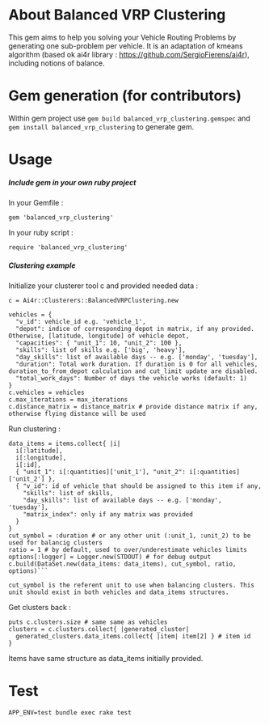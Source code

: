 # About Balanced VRP Clustering

This gem aims to help you solving your Vehicle Routing Problems by generating one sub-problem per vehicle. It is an adaptation of kmeans algorithm (based ok ai4r library : https://github.com/SergioFierens/ai4r), including notions of balance.

# Gem generation (for contributors)

Within gem project use
```gem build balanced_vrp_clustering.gemspec``` and ```gem install balanced_vrp_clustering``` to generate gem.

  # Usage

##### Include gem in your own ruby project

In your Gemfile :

```gem 'balanced_vrp_clustering'```

In your ruby script :

```require 'balanced_vrp_clustering'```

##### Clustering example

Initialize your clusterer tool c and provided needed data :

```c = Ai4r::Clusterers::BalancedVRPClustering.new```

```
vehicles = {
  "v_id": vehicle_id e.g. 'vehicle_1',
  "depot": indice of corresponding depot in matrix, if any provided. Otherwise, [latitude, longitude] of vehicle depot,
  "capacities": { "unit_1": 10, "unit_2": 100 },
  "skills": list of skills e.g. ['big', 'heavy'],
  "day_skills": list of available days -- e.g. ['monday', 'tuesday'],
  "duration": Total work duration. If duration is 0 for all vehicles, duration_to_from_depot calculation and cut_limit update are disabled.
  "total_work_days": Number of days the vehicle works (default: 1)
}
c.vehicles = vehicles
c.max_iterations = max_iterations
c.distance_matrix = distance_matrix # provide distance matrix if any, otherwise flying distance will be used
```

Run clustering :

```
data_items = items.collect{ |i|
  i[:latitude],
  i[:longitude],
  i[:id],
  { "unit_1": i[:quantities]['unit_1'], "unit_2": i[:quantities]['unit_2'] },
  { "v_id": id of vehicle that should be assigned to this item if any,
    "skills": list of skills,
    "day_skills": list of available days -- e.g. ['monday', 'tuesday'],
    "matrix_index": only if any matrix was provided
  }
}
cut_symbol = :duration # or any other unit (:unit_1, :unit_2) to be used for balancig clusters
ratio = 1 # by default, used to over/underestimate vehicles limits
options[:logger] = Logger.new(STDOUT) # for debug output
c.build(DataSet.new(data_items: data_items), cut_symbol, ratio, options)```

cut_symbol is the referent unit to use when balancing clusters. This unit should exist in both vehicles and data_items structures.
```

Get clusters back :

```
puts c.clusters.size # same same as vehicles
clusters = c.clusters.collect{ |generated_cluster|
  generated_clusters.data_items.collect{ |item| item[2] } # item id
}
```

Items have same structure as data_items initially provided.

# Test

```
APP_ENV=test bundle exec rake test
```
